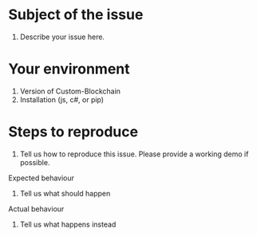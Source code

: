 # Subject of the issue
1) Describe your issue here.

# Your environment
1) Version of Custom-Blockchain
2) Installation (js, c#, or pip)

# Steps to reproduce
1) Tell us how to reproduce this issue. Please provide a working demo if possible.

Expected behaviour
1) Tell us what should happen

Actual behaviour
1) Tell us what happens instead
